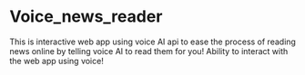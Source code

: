 # Voice_news_reader
This is interactive web app using voice AI api to ease the process of reading news online by telling voice AI to read them for you!
Ability to interact with the web app using voice!
